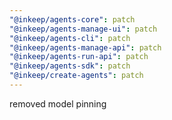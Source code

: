 ```yaml
---
"@inkeep/agents-core": patch
"@inkeep/agents-manage-ui": patch
"@inkeep/agents-cli": patch
"@inkeep/agents-manage-api": patch
"@inkeep/agents-run-api": patch
"@inkeep/agents-sdk": patch
"@inkeep/create-agents": patch
---
```


removed model pinning
